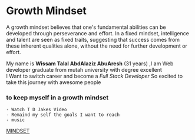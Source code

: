# Growth Mindset

A growth mindset believes that one's fundamental abilities can be developed through perseverance and effort. In a fixed mindset, intelligence and talent are seen as fixed traits, 
suggesting that success comes from these inherent qualities alone, without the need for further development or effort.

My name is **Wissam Talal AbdAlaziz AbuAresh** (31 years) ,I am Web developer graduate from mutah university with degree excellent  
I Want to switch career and become a *Full Stack Developer*
So excited to take this journey with awesome people 

### to keep myself in a growth mindset

```
- Watch T D Jakes Video
- Remaind my self the goals I want to reach
- music
```
 

[MINDSET](Mindset.jpg)
